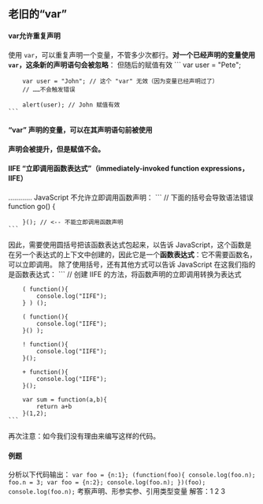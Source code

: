 ## 老旧的“var”

#### var允许重复声明
使用 `var`，可以重复声明一个变量，不管多少次都行。**对一个已经声明的变量使用 `var`，这条新的声明语句会被忽略**：
但随后的赋值有效
    ```
        var user = "Pete";

        var user = "John"; // 这个 "var" 无效（因为变量已经声明过了）
        // ……不会触发错误

        alert(user); // John 赋值有效
    ```

#### “var” 声明的变量，可以在其声明语句前被使用
**声明会被提升，但是赋值不会。**

#### IIFE “立即调用函数表达式”（immediately-invoked function expressions，IIFE）
…………
JavaScript 不允许立即调用函数声明：
    ```
        // 下面的括号会导致语法错误
        function go() {

        }(); // <-- 不能立即调用函数声明
    ```

因此，需要使用圆括号把该函数表达式包起来，以告诉 JavaScript，这个函数是在另一个表达式的上下文中创建的，因此它是一个**函数表达式**：它不需要函数名，可以立即调用。
除了使用括号，还有其他方式可以告诉 JavaScript 在这我们指的是函数表达式：
    ```
        // 创建 IIFE 的方法，将函数声明的立即调用转换为表达式

        ( function(){
            console.log("IIFE");
        } ) ();

        ( function(){
            console.log("IIFE");
        }() );

        ! function(){
            console.log("IIFE");
        }();

        + function(){
            console.log("IIFE");
        }();

        var sum = function(a,b){
            return a+b
        }(1,2);
    ```
再次注意：如今我们没有理由来编写这样的代码。

#### 例题
分析以下代码输出：
    ```
        var foo = {n:1};
        (function(foo){
            console.log(foo.n);
            foo.n = 3;
            var foo = {n:2};
            console.log(foo.n);
        })(foo);
        console.log(foo.n);
    ```
考察声明、形参实参、引用类型变量
解答：1 2 3